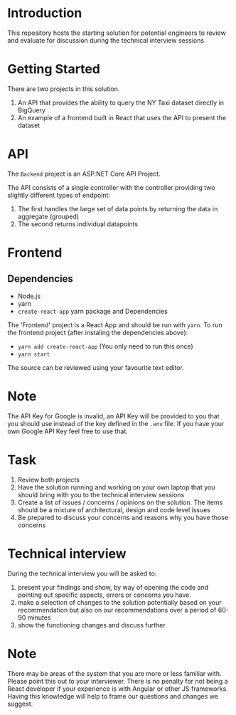 # Introduction 
This repository hosts the starting solution for potential engineers to review and evaluate for discussion during the technical interview sessions

# Getting Started
There are two projects in this solution.
1. An API that provides the ability to query the NY Taxi dataset directly in BigQuery
2. An example of a frontend built in React that uses the API to present the dataset

# API
The `Backend` project is an ASP.NET Core API Project.

The API consists of a single controller with the controller providing two slightly different types of endpoint:
1. The first handles the large set of data points by returning the data in aggregate (grouped)
2. The second returns individual datapoints

# Frontend
## Dependencies
- Node.js
- yarn
- `create-react-app` yarn package and Dependencies

The 'Frontend' project is a React App and should be run with `yarn`.
To run the frontend project (after instaling the dependencies above):
- `yarn add create-react-app` (You only need to run this once)
- `yarn start`

The source can be reviewed using your favourite text editor.

# Note
The API Key for Google is invalid, an API Key will be provided to you that you should use instead of the key defined in the `.env` file.
If you have your own Google API Key feel free to use that.

# Task
1. Review both projects
2. Have the solution running and working on your own laptop that you should bring with you to the technical interview sessions
3. Create a list of issues / concerns / opinions on the solution. The items should be a mixture of architectural, design and code level issues
4. Be prepared to discuss your concerns and reasons why you have those concerns

# Technical interview
During the technical interview you will be asked to:
1. present your findings and show, by way of opening the code and pointing out specific aspects, errors or concerns you have.
2. make a selection of changes to the solution potentially based on your recommendation but also on our recommendations over a period of 60-90 minutes
3. show the functioning changes and discuss further

# Note
There may be areas of the system that you are more or less familiar with. Please point this out to your interviewer. There is no penalty for not being a React developer if your experience is with Angular or other JS frameworks. Having this knowledge will help to frame our questions and changes we suggest.
